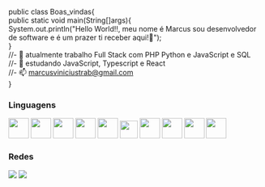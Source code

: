 public class Boas_vindas{<br>
public static void main(String[]args){<br>
    System.out.println("Hello World!!, meu nome é Marcus sou desenvolvedor de software e é um prazer ti receber aqui!👋");
    <br>}
<br>//- 🔭 atualmente trabalho Full Stack com PHP Python e JavaScript e SQL
<br>//- 🌱 estudando JavaScript, Typescript e React
<br>//- 📫 marcusviniciustrab@gmail.com
<br>}
<div>
   <h3>Linguagens</h3>
   <img height="40em"src="https://cdn.jsdelivr.net/gh/devicons/devicon/icons/html5/html5-original-wordmark.svg" />
   <img height="40em" src="https://cdn.jsdelivr.net/gh/devicons/devicon/icons/css3/css3-original-wordmark.svg" />
   <img height="40em" src="https://cdn.jsdelivr.net/gh/devicons/devicon/icons/php/php-original.svg" />
   <img height="40em" src="https://cdn.jsdelivr.net/gh/devicons/devicon/icons/python/python-original-wordmark.svg" />
   <img height="40em" src="https://cdn.jsdelivr.net/gh/devicons/devicon/icons/java/java-original-wordmark.svg" /> 
   <img height="35em"src="https://cdn.jsdelivr.net/gh/devicons/devicon/icons/javascript/javascript-original.svg" />
   <img height="40em" src="https://cdn.jsdelivr.net/gh/devicons/devicon/icons/codeigniter/codeigniter-plain-wordmark.svg" /> 
    <img height="40em" src="https://cdn.jsdelivr.net/gh/devicons/devicon/icons/spring/spring-original.svg" />
    <img height="40em" src="https://cdn.jsdelivr.net/gh/devicons/devicon/icons/react/react-original.svg" />
    <img height="40em" src="https://cdn.jsdelivr.net/gh/devicons/devicon/icons/bootstrap/bootstrap-original.svg" />
   <h3>Redes</h3>
   <a href="https://www.instagram.com/marini01_mvm/" target="_blank"><img src="https://img.shields.io/badge/Instagram-E4405F?style=for-the-badge&logo=instagram&logoColor=white" target="_blank"></a>
    <a href="https://www.linkedin.com/in/marcus-vinicius-a57971283/" target="_blank"><img src="https://img.shields.io/badge/LinkedIn-0077B5?style=for-the-badge&logo=linkedin&logoColor=white"></a> 
</div> 
 
